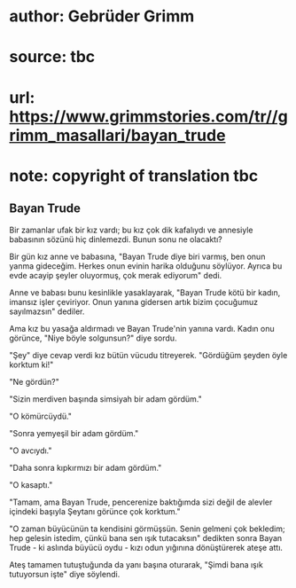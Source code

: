 # author: Gebrüder Grimm
# source: tbc
# url: https://www.grimmstories.com/tr//grimm_masallari/bayan_trude
# note: copyright of translation tbc

## Bayan Trude 

Bir zamanlar ufak bir kız vardı; bu kız çok dik kafalıydı ve annesiyle
babasının sözünü hiç dinlemezdi. Bunun sonu ne olacaktı?

Bir gün kız anne ve babasına, "Bayan Trude diye biri varmış, ben onun
yanma gideceğim. Herkes onun evinin harika olduğunu söylüyor. Ayrıca bu
evde acayip şeyler oluyormuş, çok merak ediyorum" dedi.

Anne ve babası bunu kesinlikle yasaklayarak, "Bayan Trude kötü bir
kadın, imansız işler çeviriyor. Onun yanına gidersen artık bizim
çocuğumuz sayılmazsın" dediler.

Ama kız bu yasağa aldırmadı ve Bayan Trude'nin yanına vardı. Kadın onu
görünce, "Niye böyle solgunsun?" diye sordu.

"Şey" diye cevap verdi kız bütün vücudu titreyerek. "Gördüğüm şeyden
öyle korktum ki!"

"Ne gördün?"

"Sizin merdiven başında simsiyah bir adam gördüm."

"O kömürcüydü."

"Sonra yemyeşil bir adam gördüm."

"O avcıydı."

"Daha sonra kıpkırmızı bir adam gördüm."

"O kasaptı."

"Tamam, ama Bayan Trude, pencerenize baktığımda sizi değil de alevler
içindeki başıyla Şeytanı görünce çok korktum."

"O zaman büyücünün ta kendisini görmüşsün. Senin gelmeni çok bekledim;
hep gelesin istedim, çünkü bana sen ışık tutacaksın" dedikten sonra
Bayan Trude - ki aslında büyücü oydu - kızı odun yığınına dönüştürerek
ateşe attı.

Ateş tamamen tutuştuğunda da yanı başına oturarak, "Şimdi bana ışık
tutuyorsun işte" diye söylendi.
